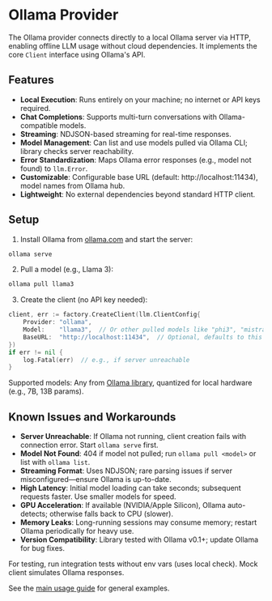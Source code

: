 # Ollama Provider

The Ollama provider connects directly to a local Ollama server via HTTP, enabling offline LLM usage without cloud dependencies. It implements the core `Client` interface using Ollama's API.

## Features

- **Local Execution**: Runs entirely on your machine; no internet or API keys required.
- **Chat Completions**: Supports multi-turn conversations with Ollama-compatible models.
- **Streaming**: NDJSON-based streaming for real-time responses.
- **Model Management**: Can list and use models pulled via Ollama CLI; library checks server reachability.
- **Error Standardization**: Maps Ollama error responses (e.g., model not found) to `llm.Error`.
- **Customizable**: Configurable base URL (default: http://localhost:11434), model names from Ollama hub.
- **Lightweight**: No external dependencies beyond standard HTTP client.

## Setup

1. Install Ollama from [ollama.com](https://ollama.com/download) and start the server:

```bash
ollama serve
```

2. Pull a model (e.g., Llama 3):

```bash
ollama pull llama3
```

3. Create the client (no API key needed):

```go
client, err := factory.CreateClient(llm.ClientConfig{
    Provider: "ollama",
    Model:    "llama3",  // Or other pulled models like "phi3", "mistral"
    BaseURL:  "http://localhost:11434",  // Optional, defaults to this
})
if err != nil {
    log.Fatal(err)  // e.g., if server unreachable
}
```

Supported models: Any from [Ollama library](https://ollama.com/library), quantized for local hardware (e.g., 7B, 13B params).

## Known Issues and Workarounds

- **Server Unreachable**: If Ollama not running, client creation fails with connection error. Start `ollama serve` first.
- **Model Not Found**: 404 if model not pulled; run `ollama pull <model>` or list with `ollama list`.
- **Streaming Format**: Uses NDJSON; rare parsing issues if server misconfigured—ensure Ollama is up-to-date.
- **High Latency**: Initial model loading can take seconds; subsequent requests faster. Use smaller models for speed.
- **GPU Acceleration**: If available (NVIDIA/Apple Silicon), Ollama auto-detects; otherwise falls back to CPU (slower).
- **Memory Leaks**: Long-running sessions may consume memory; restart Ollama periodically for heavy use.
- **Version Compatibility**: Library tested with Ollama v0.1+; update Ollama for bug fixes.

For testing, run integration tests without env vars (uses local check). Mock client simulates Ollama responses.

See the [main usage guide](../usage.md) for general examples.
